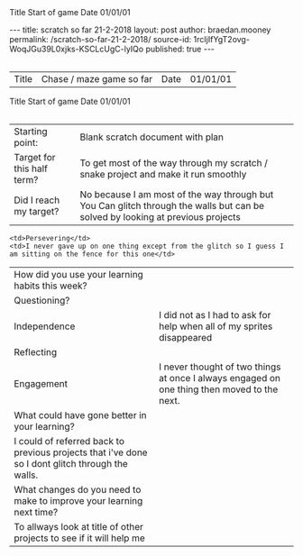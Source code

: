 <tr>
    <td>Title</td>
    <td>Start of game</td>
    <td>Date</td>
    <td>01/01/01</td>
  </tr>
</table>
<head>
<style>
table {
    border-collapse: collapse;
}

table, td, th {
    border: 1px solid black;
    width: 100%;
}
</style>
</head>

<table>---
title: scratch so far 21-2-2018
layout: post
author: braedan.mooney
permalink: /scratch-so-far-21-2-2018/
source-id: 1rcIjIfYgT2ovg-WoqJGu39L0xjks-KSCLcUgC-lyIQo
published: true
---
<table>
  <tr>
    <td>Title</td>
    <td>Chase / maze game so far</td>
    <td>Date</td>
    <td>01/01/01</td>
  </tr>
</table>
<tr>
    <td>Title</td>
    <td>Start of game</td>
    <td>Date</td>
    <td>01/01/01</td>
  </tr>
</table>
<head>
<style>
table {
    border-collapse: collapse;
}

table, td, th {
    border: 1px solid black;
    width: 100%;
}
</style>
</head>

<table>
    

<table>
  <tr>
    <td>Starting point:</td>
    <td>Blank scratch document with plan</td>
  </tr>
  <tr>
    <td>Target for this half term?</td>
    <td>To get most of the way through my scratch / snake project and make it run smoothly</td>
  </tr>
  <tr>
    <td>Did I reach my target? </td>
    <td>No because I am most of the way through but You Can glitch through the walls but can be solved by looking at previous projects</td>
  </tr>
</table>


<table>
  <tr>
    <td>How did you use your learning habits this week?</td>
  
    <td>Persevering</td>
    <td>I never gave up on one thing except from the glitch so I guess I am sitting on the fence for this one</td>
  </tr>
  <tr>
    <td>Questioning?</td>
    <td></td>
  </tr>
  <tr>
    <td>Independence</td>
    <td>I did not as I had to ask for help when all of my sprites disappeared</td>
  </tr>
  <tr>
    <td>Reflecting</td>
    <td></td>
  </tr>
  <tr>
    <td>Engagement</td>
    <td>I never thought of two things at once I always engaged on one thing then moved to the next.</td>
  </tr>
  <tr>
    <td>What could have gone better in your learning?</td>
    <td></td>
  </tr>
  <tr>
    <td>I could of referred back to previous projects that i've done so I dont glitch through the walls.</td>
    <td></td>
  </tr>
  <tr>
    <td>What changes do you need to make to improve your learning next time?</td>
    <td></td>
  </tr>
  <tr>
    <td>To allways look at title of other projects to see if it will help me</td>
    <td></td>
  </tr>
</table>


